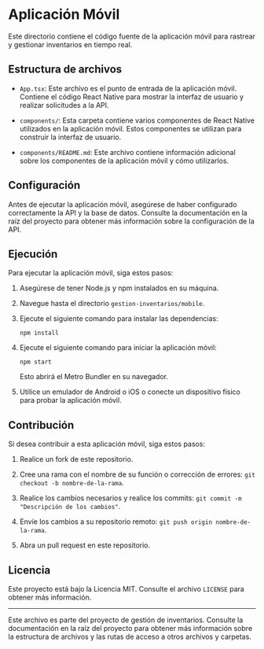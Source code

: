 # Aplicación Móvil

Este directorio contiene el código fuente de la aplicación móvil para rastrear y gestionar inventarios en tiempo real.

## Estructura de archivos

- `App.tsx`: Este archivo es el punto de entrada de la aplicación móvil. Contiene el código React Native para mostrar la interfaz de usuario y realizar solicitudes a la API.

- `components/`: Esta carpeta contiene varios componentes de React Native utilizados en la aplicación móvil. Estos componentes se utilizan para construir la interfaz de usuario.

- `components/README.md`: Este archivo contiene información adicional sobre los componentes de la aplicación móvil y cómo utilizarlos.

## Configuración

Antes de ejecutar la aplicación móvil, asegúrese de haber configurado correctamente la API y la base de datos. Consulte la documentación en la raíz del proyecto para obtener más información sobre la configuración de la API.

## Ejecución

Para ejecutar la aplicación móvil, siga estos pasos:

1. Asegúrese de tener Node.js y npm instalados en su máquina.

2. Navegue hasta el directorio `gestion-inventarios/mobile`.

3. Ejecute el siguiente comando para instalar las dependencias:

   ```
   npm install
   ```

4. Ejecute el siguiente comando para iniciar la aplicación móvil:

   ```
   npm start
   ```

   Esto abrirá el Metro Bundler en su navegador.

5. Utilice un emulador de Android o iOS o conecte un dispositivo físico para probar la aplicación móvil.

## Contribución

Si desea contribuir a esta aplicación móvil, siga estos pasos:

1. Realice un fork de este repositorio.

2. Cree una rama con el nombre de su función o corrección de errores: `git checkout -b nombre-de-la-rama`.

3. Realice los cambios necesarios y realice los commits: `git commit -m "Descripción de los cambios"`.

4. Envíe los cambios a su repositorio remoto: `git push origin nombre-de-la-rama`.

5. Abra un pull request en este repositorio.

## Licencia

Este proyecto está bajo la Licencia MIT. Consulte el archivo `LICENSE` para obtener más información.

---

Este archivo es parte del proyecto de gestión de inventarios. Consulte la documentación en la raíz del proyecto para obtener más información sobre la estructura de archivos y las rutas de acceso a otros archivos y carpetas.
